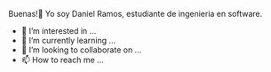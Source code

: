 Buenas!👋 
Yo soy Daniel Ramos, estudiante de ingenieria en software.
- 👀 I’m interested in ...
- 🌱 I’m currently learning ...
- 💞️ I’m looking to collaborate on ...
- 📫 How to reach me ...
